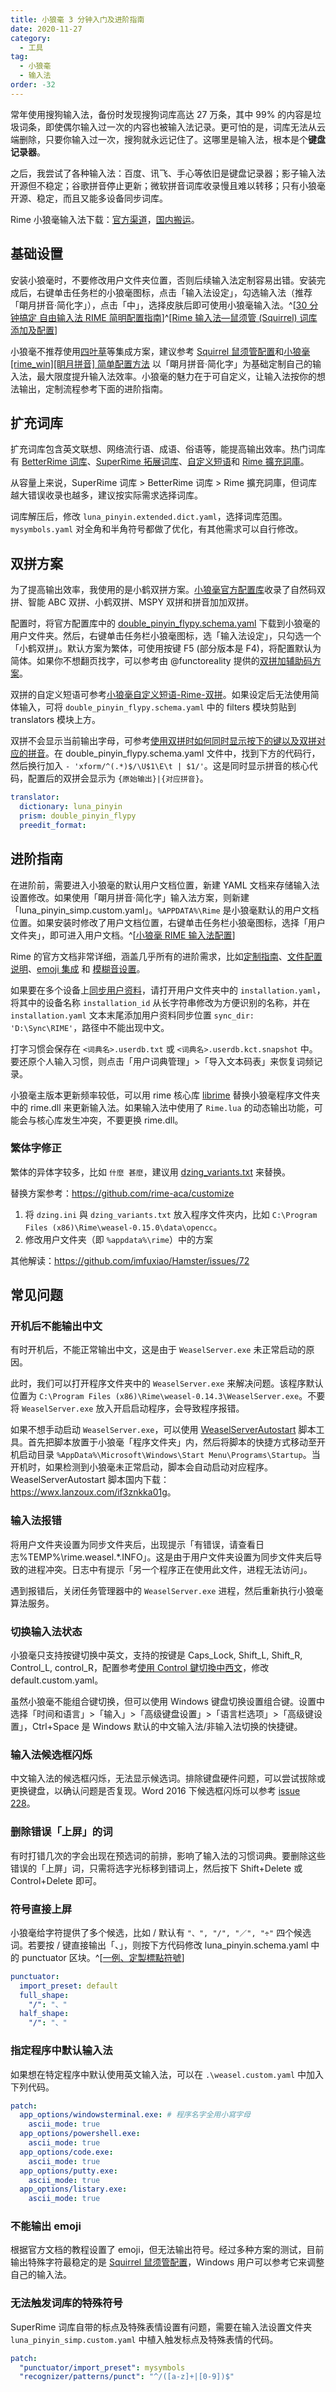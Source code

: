 ```yaml
---
title: 小狼毫 3 分钟入门及进阶指南
date: 2020-11-27
category:
  - 工具
tag:
  - 小狼毫
  - 输入法
order: -32
---
```


常年使用搜狗输入法，备份时发现搜狗词库高达 27 万条，其中 99% 的内容是垃圾词条，即使偶尔输入过一次的内容也被输入法记录。更可怕的是，词库无法从云端删除，只要你输入过一次，搜狗就永远记住了。这哪里是输入法，根本是个**键盘记录器**。

之后，我尝试了各种输入法：百度、讯飞、手心等依旧是键盘记录器；影子输入法开源但不稳定；谷歌拼音停止更新；微软拼音词库收录慢且难以转移；只有小狼毫开源、稳定，而且又能多设备同步词库。

Rime 小狼毫输入法下载：[官方渠道](https://github.com/rime/weasel/releases/download/0.15.0/weasel-0.15.0.0-installer.exe)，[国内搬运](https://wwva.lanzoum.com/iTAcP0ynxmfi)。

## 基础设置

安装小狼毫时，不要修改用户文件夹位置，否则后续输入法定制容易出错。安装完成后，右键单击任务栏的小狼毫图标，点击「输入法设定」，勾选输入法（推荐「朙月拼音·简化字」），点击「中」，选择皮肤后即可使用小狼毫输入法。^[[30 分钟搞定 自由输入法 RIME 简明配置指南](https://www.jianshu.com/p/296bba666604)]^[[Rime 输入法—鼠须管 (Squirrel) 词库添加及配置](https://www.jianshu.com/p/cffc0ea094a7)]

小狼毫不推荐使用[四叶草](https://github.com/fkxxyz/rime-cloverpinyin)等集成方案，建议参考 [Squirrel 鼠须管配置](https://github.com/ssnhd/rime)和[小狼毫 \[rime_win\]\[眀月拼音\] 简单配置方法](https://blog.csdn.net/qq_42204675/article/details/86422450) 以「朙月拼音·简化字」为基础定制自己的输入法，最大限度提升输入法效率。小狼毫的魅力在于可自定义，让输入法按你的想法输出，定制流程参考下面的进阶指南。

## 扩充词库

扩充词库包含英文联想、网络流行语、成语、俗语等，能提高输出效率。热门词库有 [BetterRime 词库](https://github.com/Chernfalin/better-rime-dict)、[SuperRime 拓展词库](https://github.com/Chernfalin/SuperRimeDict)、[自定义短语](https://gist.github.com/lotem/5440677)和 [Rime 擴充詞庫](https://github.com/rime-aca/dictionaries)。

从容量上来说，SuperRime 词库 > BetterRime 词库 > Rime 擴充詞庫，但词库越大错误收录也越多，建议按实际需求选择词库。

词库解压后，修改 `luna_pinyin.extended.dict.yaml`，选择词库范围。`mysymbols.yaml` 对全角和半角符号都做了优化，有其他需求可以自行修改。

## 双拼方案

为了提高输出效率，我使用的是小鹤双拼方案。[小狼毫官方配置库](https://github.com/rime/rime-double-pinyin)收录了自然码双拼、智能 ABC 双拼、小鹤双拼、MSPY 双拼和拼音加加双拼。

配置时，将官方配置库中的 [double_pinyin_flypy.schema.yaml](https://github.com/rime/rime-double-pinyin/blob/master/double_pinyin_flypy.schema.yaml) 下载到小狼毫的用户文件夹。然后，右键单击任务栏小狼毫图标，选「输入法设定」，只勾选一个「小鹤双拼」。默认方案为繁体，可使用按键 F5 (部分版本是 F4)，将配置默认为简体。如果你不想翻页找字，可以参考由 @functoreality 提供的[双拼加辅助码方案](https://github.com/functoreality/rime-flypy-zrmfast)。

双拼的自定义短语可参考[小狼毫自定义短语-Rime-双拼](https://blog.csdn.net/neninee/article/details/83692270)。如果设定后无法使用简体输入，可将 `double_pinyin_flypy.schema.yaml` 中的 filters 模块剪贴到 translators 模块上方。

双拼不会显示当前输出字母，可参考[使用双拼时如何同时显示按下的键以及双拼对应的拼音](https://github.com/rime/rime-double-pinyin/issues/6#issuecomment-754367706)。在 double_pinyin_flypy.schema.yaml 文件中，找到下方的代码行，然后换行加入 `- 'xform/^(.*)$/\U$1\E\t | $1/'`。这是同时显示拼音的核心代码，配置后的双拼会显示为 `{原始输出}|{对应拼音}`。

```yaml
translator:
  dictionary: luna_pinyin
  prism: double_pinyin_flypy
  preedit_format:
```

## 进阶指南

在进阶前，需要进入小狼毫的默认用户文档位置，新建 YAML 文档来存储输入法设置修改。如果使用「朙月拼音·简化字」输入法方案，则新建「luna_pinyin_simp.custom.yaml」。`%APPDATA%\Rime` 是小狼毫默认的用户文档位置。如果安装时修改了用户文档位置，右键单击任务栏小狼毫图标，选择「用户文件夹」，即可进入用户文档。^[[小狼毫 RIME 输入法配置](https://www.dazhuanlan.com/2019/10/06/5d995d43e4432/)]

Rime 的官方文档非常详细，涵盖几乎所有的进阶需求，比如[定制指南](https://github.com/rime/home/wiki/CustomizationGuide)、[文件配置说明](https://github.com/rime/home/wiki/RimeWithSchemata#rime-%E4%B8%AD%E7%9A%84%E6%95%B8%E6%93%9A%E6%96%87%E4%BB%B6%E5%88%86%E4%BD%88%E5%8F%8A%E4%BD%9C%E7%94%A8)、[emoji 集成](https://github.com/rime/rime-emoji) 和 [模糊音设置](https://github.com/rime/home/wiki/CustomizationGuide#%E6%A8%A1%E7%B3%8A%E9%9F%B3)。

如果要在多个设备上[同步用户资料](https://github.com/rime/home/wiki/UserGuide#%E5%90%8C%E6%AD%A5%E7%94%A8%E6%88%B6%E8%B3%87%E6%96%99)，请打开用户文件夹中的 `installation.yaml`，将其中的设备名称 `installation_id` 从长字符串修改为方便识别的名称，并在 `installation.yaml` 文本末尾添加用户资料同步位置 `sync_dir: 'D:\Sync\RIME'`，路径中不能出现中文。

打字习惯会保存在 `<词典名>.userdb.txt` 或 `<词典名>.userdb.kct.snapshot` 中。要还原个人输入习惯，则点击「用户词典管理」>「导入文本码表」来恢复词频记录。

小狼毫主版本更新频率较低，可以用 rime 核心库 [librime](https://github.com/rime/librime/releases) 替换小狼毫程序文件夹中的 rime.dll 来更新输入法。如果输入法中使用了 `Rime.lua` 的动态输出功能，可能会与核心库发生冲突，不要更换 rime.dll。

### 繁体字修正

繁体的异体字较多，比如 `什麼 甚麼`，建议用 [dzing_variants.txt](https://github.com/Sleeplest/texts/blob/master/dzing_variants.txt) 来替换。

替换方案参考：<https://github.com/rime-aca/customize>

1. 将 `dzing.ini` 與 `dzing_variants.txt` 放入程序文件夾内，比如 `C:\Program Files (x86)\Rime\weasel-0.15.0\data\opencc`。
2. 修改用户文件夹（即 `%appdata%\rime`）中的方案

其他解读：<https://github.com/imfuxiao/Hamster/issues/72>

## 常见问题

### 开机后不能输出中文

有时开机后，不能正常输出中文，这是由于 `WeaselServer.exe` 未正常启动的原因。

此时，我们可以打开程序文件夹中的 `WeaselServer.exe` 来解决问题。该程序默认位置为 `C:\Program Files (x86)\Rime\weasel-0.14.3\WeaselServer.exe`。不要将 `WeaselServer.exe` 放入开启启动程序，会导致程序报错。

如果不想手动启动 `WeaselServer.exe`，可以使用 [WeaselServerAutostart](https://github.com/rockbenben/rime-WeaselServer) 脚本工具。首先把脚本放置于小狼毫「程序文件夹」内，然后将脚本的快捷方式移动至开机启动目录 `%AppData%\Microsoft\Windows\Start Menu\Programs\Startup`。当开机时，如果检测到小狼毫未正常启动，脚本会自动启动对应程序。WeaselServerAutostart 脚本国内下载：<https://wwx.lanzoux.com/if3znkka01g>。

### 输入法报错

将用户文件夹设置为同步文件夹后，出现提示「有错误，请查看日志%TEMP%\rime.weasel.\*.INFO」。这是由于用户文件夹设置为同步文件夹后导致的进程冲突。日志中有提示「另一个程序正在使用此文件，进程无法访问」。

遇到报错后，关闭任务管理器中的 `WeaselServer.exe` 进程，然后重新执行小狼毫算法服务。

### 切换输入法状态

小狼毫只支持按键切换中英文，支持的按键是 Caps_Lock, Shift_L, Shift_R, Control_L, control_R，配置参考[使用 Control 鍵切換中西文](https://gist.github.com/lotem/2981316)，修改 default.custom.yaml。

虽然小狼毫不能组合键切换，但可以使用 Windows 键盘切换设置组合键。设置中选择「时间和语言」>「输入」>「高级键盘设置」>「语言栏选项」>「高级键设置」，Ctrl+Space 是 Windows 默认的中文输入法/非输入法切换的快捷键。

### 输入法候选框闪烁

中文输入法的候选框闪烁，无法显示候选词。排除键盘硬件问题，可以尝试拔除或更换键盘，以确认问题是否复现。Word 2016 下候选框闪烁可以参考 [issue 228](https://github.com/rime/weasel/issues/228)。

### 删除错误「上屏」的词

有时打错几次的字会出现在预选词的前排，影响了输入法的习惯词典。要删除这些错误的「上屏」词，只需将选字光标移到错词上，然后按下 Shift+Delete 或 Control+Delete 即可。

### 符号直接上屏

小狼毫给字符提供了多个候选，比如 / 默认有 `"、", "/", "／", "÷"` 四个候选词。若要按 / 键直接输出「、」，则按下方代码修改 luna_pinyin.schema.yaml 中的 punctuator 区块。^[[一例、定製標點符號](https://github.com/rime/home/wiki/CustomizationGuide#%E4%B8%80%E4%BE%8B%E5%AE%9A%E8%A3%BD%E6%A8%99%E9%BB%9E%E7%AC%A6%E8%99%9F)]

```yaml
punctuator:
  import_preset: default
  full_shape:
    "/": "、"
  half_shape:
    "/": "、"
```

### 指定程序中默认输入法

如果想在特定程序中默认使用英文输入法，可以在 `.\weasel.custom.yaml` 中加入下列代码。

```yaml
patch:
  app_options/windowsterminal.exe: # 程序名字全用小寫字母
    ascii_mode: true
  app_options/powershell.exe:
    ascii_mode: true
  app_options/code.exe:
    ascii_mode: true
  app_options/putty.exe:
    ascii_mode: true
  app_options/listary.exe:
    ascii_mode: true
```

### 不能输出 emoji

根据官方文档的教程设置了 emoji，但无法输出符号。经过多种方案的测试，目前输出特殊字符最稳定的是 [Squirrel 鼠须管配置](https://github.com/ssnhd/rime)，Windows 用户可以参考它来调整自己的输入法。

### 无法触发词库的特殊符号

SuperRime 词库自带的标点及特殊表情设置有问题，需要在输入法设置文件夹 `luna_pinyin_simp.custom.yaml` 中植入触发标点及特殊表情的代码。

```yaml
patch:
  "punctuator/import_preset": mysymbols
  "recognizer/patterns/punct": "^/([a-z]+|[0-9])$"
```
